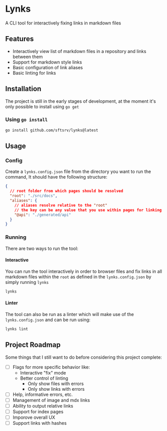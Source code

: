 # Lynks

A CLI tool for interactively fixing links in markdown files

## Features

- Interactively view list of markdown files in a repository and links between them
- Support for markdown style links
- Basic configuration of link aliases
- Basic linting for links

## Installation

The project is still in the early stages of development, at the moment it's only possible to install using `go get`

### Using `go install`

```sh
go install github.com/sftsrv/lynks@latest
```

## Usage

### Config

Create a `lynks.config.json` file from the directory you want to run the command, It should have the following structure:

```json
{
  // root folder from which pages should be resolved
  "root": "./src/docs",
  "aliases": {
    // aliases resolve relative to the "root"
    // the key can be any value that you use within pages for linking
    "@api": "./generated/api"
  }
}
```

### Running

There are two ways to run the tool:

#### Interactive

You can run the tool interactively in order to browser files and fix links in all markdown files within the `root` as defined in the `lynks.config.json` by simply running `lynks`

```sh
lynks
```

#### Linter

The tool can also be run as a linter which will make use of the `lynks.config.json` and can be run using:

```sh
lynks lint
```

## Project Roadmap

Some things that I still want to do before considering this project complete:

- [ ] Flags for more specific behavior like:
  - Interactive "fix" mode
  - Better control of linting
    - Only show files with errors
    - Only show links with errors
- [ ] Help, informative errors, etc.
- [ ] Management of image and mdx links
- [ ] Ability to output relative links
- [ ] Support for index pages
- [ ] Imporove overall UX
- [ ] Support links with hashes
